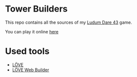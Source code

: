 # Tower Builders
This repo contains all the sources of my [Ludum Dare 43](https://ldjam.com/events/ludum-dare/43/asteroid) game.

You can play it online [here](https://cheetah.github.io/ld43/)

# Used tools
- [LÖVE](https://love2d.org)
- [LÖVE Web Builder](https://schellingb.github.io/LoveWebBuilder/)
